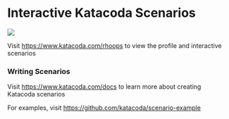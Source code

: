 # Interactive Katacoda Scenarios

[![](http://shields.katacoda.com/katacoda/rhoops/count.svg)](https://www.katacoda.com/rhoops "Get your profile on Katacoda.com")

Visit https://www.katacoda.com/rhoops to view the profile and interactive scenarios

### Writing Scenarios
Visit https://www.katacoda.com/docs to learn more about creating Katacoda scenarios

For examples, visit https://github.com/katacoda/scenario-example
